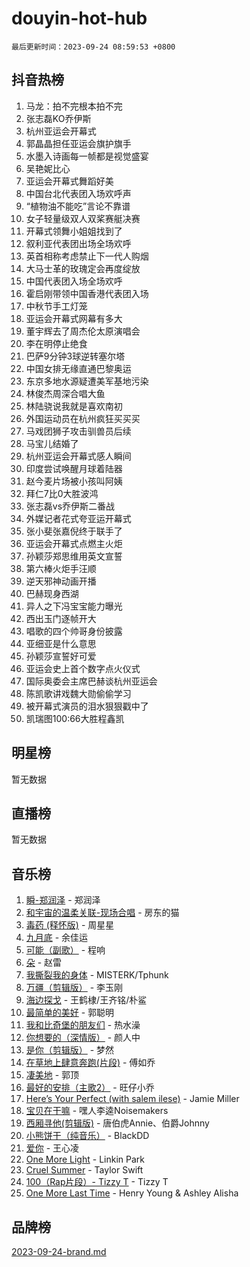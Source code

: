 # douyin-hot-hub

`最后更新时间：2023-09-24 08:59:53 +0800`

## 抖音热榜

1. 马龙：拍不完根本拍不完
1. 张志磊KO乔伊斯
1. 杭州亚运会开幕式
1. 郭晶晶担任亚运会旗护旗手
1. 水墨入诗画每一帧都是视觉盛宴
1. 吴艳妮比心
1. 亚运会开幕式舞蹈好美
1. 中国台北代表团入场欢呼声
1. “植物油不能吃”言论不靠谱
1. 女子轻量级双人双桨赛艇决赛
1. 开幕式领舞小姐姐找到了
1. 叙利亚代表团出场全场欢呼
1. 英首相称考虑禁止下一代人购烟
1. 大马士革的玫瑰定会再度绽放
1. 中国代表团入场全场欢呼
1. 霍启刚带领中国香港代表团入场
1. 中秋节手工灯笼
1. 亚运会开幕式网幕有多大
1. 董宇辉去了周杰伦太原演唱会
1. 李在明停止绝食
1. 巴萨9分钟3球逆转塞尔塔
1. 中国女排无缘直通巴黎奥运
1. 东京多地水源疑遭美军基地污染
1. 林俊杰周深合唱大鱼
1. 林陆骁说我就是喜欢南初
1. 外国运动员在杭州疯狂买买买
1. 马戏团狮子攻击驯兽员后续
1. 马宝儿结婚了
1. 杭州亚运会开幕式感人瞬间
1. 印度尝试唤醒月球着陆器
1. 赵今麦片场被小孩叫阿姨
1. 拜仁7比0大胜波鸿
1. 张志磊vs乔伊斯二番战
1. 外媒记者花式夸亚运开幕式
1. 张小斐张嘉倪终于联手了
1. 亚运会开幕式点燃主火炬
1. 孙颖莎郑思维用英文宣誓
1. 第六棒火炬手汪顺
1. 逆天邪神动画开播
1. 巴赫现身西湖
1. 异人之下冯宝宝能力曝光
1. 西出玉门逐帧开大
1. 唱歌的四个帅哥身份披露
1. 亚细亚是什么意思
1. 孙颖莎宣誓好可爱
1. 亚运会史上首个数字点火仪式
1. 国际奥委会主席巴赫谈杭州亚运会
1. 陈凯歌讲戏魏大勋偷偷学习
1. 被开幕式演员的泪水狠狠戳中了
1. 凯瑞图100:66大胜程鑫凯

## 明星榜

暂无数据

## 直播榜

暂无数据

## 音乐榜

1. [瞬-郑润泽](https://sf3-cdn-tos.douyinstatic.com/obj/tos-cn-ve-2774/oYXHIohzvbNAzBhHgyksWpRM4bfkDsBdBDAynw) - 郑润泽
1. [和宇宙的温柔关联-现场合唱](https://sf6-cdn-tos.douyinstatic.com/obj/tos-cn-ve-2774/o0hONGDYQBgk0e5bqDeQOonVmncA6tC2nBwZLT) - 房东的猫
1. [毒药 (释怀版)](https://sf6-cdn-tos.douyinstatic.com/obj/tos-cn-ve-2774/oYILMEAzspdZBIzy4frJNB8ZHPHWAhiwowd4Ad) - 周星星
1. [九月底](https://sf3-cdn-tos.douyinstatic.com/obj/tos-cn-ve-2774/oMfewG4PDTFhF8iz3OGQ7ABH5i6fCgnMaoCbzZ) - 余佳运
1. [可能（副歌）](https://sf3-cdn-tos.douyinstatic.com/obj/tos-cn-ve-2774/cde1731888894259b333569393c2fb51) - 程响
1. [朵](https://sf6-cdn-tos.douyinstatic.com/obj/tos-cn-ve-2774/932f5bdfcd7c47b880525e92ab8a4999) - 赵雷
1. [我撕裂我的身体](https://sf6-cdn-tos.douyinstatic.com/obj/tos-cn-ve-2774/o0cWZzf7vIzpjLQBHPXwtFhMxYUvsP8AoC8EgA) - MISTERK/Tphunk
1. [万疆（剪辑版）](https://sf6-cdn-tos.douyinstatic.com/obj/tos-cn-ve-2774/ooG7oVgFlDTelKCjCsTTobQvbdtj1BBQXnfZd8) - 李玉刚
1. [海边探戈](https://sf3-cdn-tos.douyinstatic.com/obj/tos-cn-ve-2774/os9gE0VQCGqt6VQkZDyBBYvfSDY0QFe3vVmubn) - 王鹤棣/王齐铭/朴鲨
1. [最简单的美好](https://sf3-cdn-tos.douyinstatic.com/obj/tos-cn-ve-2774/a3623594908d4f208709c19c9584f981) - 郭聪明
1. [我和比奇堡的朋友们](https://sf3-cdn-tos.douyinstatic.com/obj/tos-cn-ve-2774/f0505db981ea4a6d91453a15924a82aa) - 热水澡
1. [你想要的（深情版）](https://sf3-cdn-tos.douyinstatic.com/obj/tos-cn-ve-2774/oIMnk8GFpoYUtBP39qsBLeMCDPQxxYcI4gbeZS) - 颜人中
1. [是你（剪辑版）](https://sf3-cdn-tos.douyinstatic.com/obj/tos-cn-ve-2774/46019dae783c4c969944217fe1cfafc4) - 梦然
1. [在草地上肆意奔跑(片段)](https://sf6-cdn-tos.douyinstatic.com/obj/tos-cn-ve-2774/8831d494742f45dabdfa8adb8b817259) - 傅如乔
1. [凄美地](https://sf6-cdn-tos.douyinstatic.com/obj/tos-cn-ve-2774/oshF4RgFMhmTSa4jCaHNUXI0NetFtBBQBzBZdf) - 郭顶
1. [最好的安排（主歌2）](https://sf3-cdn-tos.douyinstatic.com/obj/tos-cn-ve-2774/oMMZX1DuHpMwgoDztBmZswgQnbCeeANZxBHkFY) - 旺仔小乔
1. [Here’s Your Perfect (with salem ilese)](https://sf6-cdn-tos.douyinstatic.com/obj/tos-cn-ve-2774/076b1576c6c546598f803fe53da388a7) - Jamie Miller
1. [宝贝在干嘛](https://sf3-cdn-tos.douyinstatic.com/obj/tos-cn-ve-2774/okW4hBCfJI5B2ZEgTCtikhMW7IafzNrBQIYkpJ) - 嘿人李逵Noisemakers
1. [西厢寻他(剪辑版)](https://sf3-cdn-tos.douyinstatic.com/obj/tos-cn-ve-2774/oUsAVfAQKlRNxEv5qxvIB8o5qmIWUcXbzJKJhw) - 唐伯虎Annie、伯爵Johnny
1. [小熊饼干（纯音乐）](https://sf6-cdn-tos.douyinstatic.com/obj/tos-cn-ve-2774/c25d7893334c4ded99a2ae09f9e2a7d6) - BlackDD
1. [爱你](https://sf6-cdn-tos.douyinstatic.com/obj/tos-cn-ve-2774/738d8b240f1e4519b44cf31c84e02e24) - 王心凌
1. [One More Light](https://sf6-cdn-tos.douyinstatic.com/obj/tos-cn-ve-2774/okIBCInhecoGOE5h6ZvqCBYtfXCIMQEbgkRKgD) - Linkin Park
1. [Cruel Summer](https://sf6-cdn-tos.douyinstatic.com/obj/tos-cn-ve-2774/b35ad770e6d4495abefaa493fa46b555) - Taylor Swift
1. [100（Rap片段）- Tizzy T](https://sf3-cdn-tos.douyinstatic.com/obj/tos-cn-ve-2774/f3d21de5ab834c0f9bb7443c06f73d04) - Tizzy T
1. [One More Last Time](https://sf6-cdn-tos.douyinstatic.com/obj/tos-cn-ve-2774/oAzTlo0LUAdCAIhjktsKWcLAEUKmZwGcOoB1fy) - Henry Young & Ashley Alisha

## 品牌榜

[2023-09-24-brand.md](2023-09-24-brand.md)
